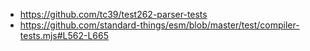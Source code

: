 ﻿- https://github.com/tc39/test262-parser-tests
- https://github.com/standard-things/esm/blob/master/test/compiler-tests.mjs#L562-L665
